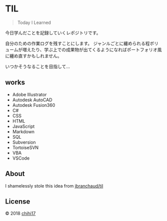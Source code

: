# TIL

> Today I Learned

今日学んだことを記録していくレポジトリです。  

自分のための作業ログを残すことにします。
ジャンルごとに纏められる程ボリュームが増えたり、学ぶ上での成果物が出てくるようになればポートフォリオ風に纏め直すかもしれません。

いつかそうなることを目指して…

## works

- Adobe Illustrator
- Autodesk AutoCAD
- Autodesk Fusion360
- C#
- CSS
- HTML
- JavaScript
- Markdown
- SQL
- Subversion
- TortoiseSVN
- VBA
- VSCode

## About

I shamelessly stole this idea from [jbranchaud/til](https://github.com/jbranchaud/til/tree/master?tab=readme-ov-file)

## License

© 2018 [chihi17](https://github.com/chihi17/)
<!--This repository is licensed under the MIT license. See LICENSE for details.-->